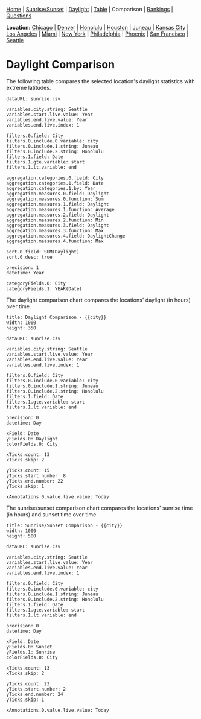 [Home](#url=README.md) |
[Sunrise/Sunset](#url=sunrise.md) |
[Daylight](#url=daylight.md) |
[Table](#url=daylight-table.md) |
Comparison |
[Rankings](#url=daylight-rank.md) |
[Questions](#url=questions.md)

**Location:**
[Chicago](#variables.city.string=Chicago) |
[Denver](#variables.city.string=Denver) |
[Honolulu](#variables.city.string=Honolulu) |
[Houston](#variables.city.string=Houston) |
[Juneau](#variables.city.string=Juneau) |
[Kansas City](#variables.city.string=Kansas%20City) |
[Los Angeles](#variables.city.string=Los%20Angeles) |
[Miami](#variables.city.string=Miami) |
[New York](#variables.city.string=New%20York) |
[Philadelphia](#variables.city.string=Philadelphia) |
[Phoenix](#variables.city.string=Phoenix) |
[San Francisco](#variables.city.string=San%20Francisco) |
[Seattle](#variables.city.string=Seattle)


# Daylight Comparison

The following table compares the selected location's daylight statistics with extreme latitudes.

~~~ data-table
dataURL: sunrise.csv

variables.city.string: Seattle
variables.start.live.value: Year
variables.end.live.value: Year
variables.end.live.index: 1

filters.0.field: City
filters.0.include.0.variable: city
filters.0.include.1.string: Juneau
filters.0.include.2.string: Honolulu
filters.1.field: Date
filters.1.gte.variable: start
filters.1.lt.variable: end

aggregation.categories.0.field: City
aggregation.categories.1.field: Date
aggregation.categories.1.by: Year
aggregation.measures.0.field: Daylight
aggregation.measures.0.function: Sum
aggregation.measures.1.field: Daylight
aggregation.measures.1.function: Average
aggregation.measures.2.field: Daylight
aggregation.measures.2.function: Min
aggregation.measures.3.field: Daylight
aggregation.measures.3.function: Max
aggregation.measures.4.field: DaylightChange
aggregation.measures.4.function: Max

sort.0.field: SUM(Daylight)
sort.0.desc: true

precision: 1
datetime: Year

categoryFields.0: City
categoryFields.1: YEAR(Date)
~~~

The daylight comparison chart compares the locations' daylight (in hours) over time.

~~~ line-chart
title: Daylight Comparison - {{city}}
width: 1000
height: 350

dataURL: sunrise.csv

variables.city.string: Seattle
variables.start.live.value: Year
variables.end.live.value: Year
variables.end.live.index: 1

filters.0.field: City
filters.0.include.0.variable: city
filters.0.include.1.string: Juneau
filters.0.include.2.string: Honolulu
filters.1.field: Date
filters.1.gte.variable: start
filters.1.lt.variable: end

precision: 0
datetime: Day

xField: Date
yFields.0: Daylight
colorFields.0: City

xTicks.count: 13
xTicks.skip: 2

yTicks.count: 15
yTicks.start.number: 8
yTicks.end.number: 22
yTicks.skip: 1

xAnnotations.0.value.live.value: Today
~~~

The sunrise/sunset comparison chart compares the locations' sunrise time (in hours) and sunset time
over time.

~~~ line-chart
title: Sunrise/Sunset Comparison - {{city}}
width: 1000
height: 500

dataURL: sunrise.csv

variables.city.string: Seattle
variables.start.live.value: Year
variables.end.live.value: Year
variables.end.live.index: 1

filters.0.field: City
filters.0.include.0.variable: city
filters.0.include.1.string: Juneau
filters.0.include.2.string: Honolulu
filters.1.field: Date
filters.1.gte.variable: start
filters.1.lt.variable: end

precision: 0
datetime: Day

xField: Date
yFields.0: Sunset
yFields.1: Sunrise
colorFields.0: City

xTicks.count: 13
xTicks.skip: 2

yTicks.count: 23
yTicks.start.number: 2
yTicks.end.number: 24
yTicks.skip: 1

xAnnotations.0.value.live.value: Today
~~~
